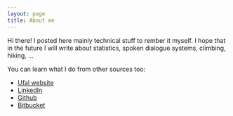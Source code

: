 ```yaml
---
layout: page
title: About me
---
```


<p class="message">
    Hi there! 
    I posted here mainly technical stuff to rember it myself.
    I hope that in the future I will write about statistics, spoken dialogue systems, climbing, hiking, ...
</p>

You can learn what I do from other sources too:

* [Ufal website](https://ufal.mff.cuni.cz/ondrej-platek)
* [LinkedIn](https://cz.linkedin.com/in/ondrejplatek)
* [Github](https://github.com/oplatek/)
* [Bitbucket](https://bitbucket.org/oplatek)
